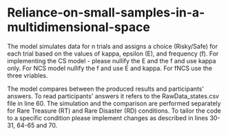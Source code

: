 # Reliance-on-small-samples-in-a-multidimensional-space

The model simulates data for n trials and assigns a choice (Risky/Safe) for each trial based on the values of kappa, epsilon (E), and frequency (f).
For implementing the CS model - please nullify the E and the f and use kappa only.
For NCS model nullify the f and use E and kappa. For fNCS use the three vriables.

The model compares between the produced results and participants' answers. To read participants' answers it refers to the RawData_states.csv file in line 60.
The simulation and the comparison are performed separately for Rare Treasure (RT) and Rare Disaster (RD) conditions. 
To tailor the code to a specific condition please implement changes as described in lines 30-31, 64-65 and 70.
